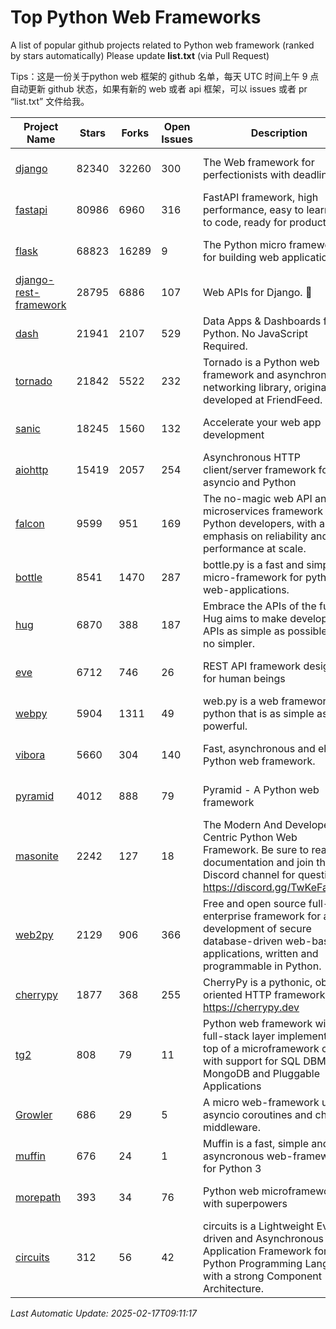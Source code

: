 # Top Python Web Frameworks
A list of popular github projects related to Python web framework (ranked by stars automatically)
Please update **list.txt** (via Pull Request)

Tips：这是一份关于python web 框架的 github 名单，每天 UTC 时间上午 9 点自动更新 github 状态，如果有新的 web 或者 api 框架，可以 issues 或者 pr “list.txt” 文件给我。

| Project Name | Stars | Forks | Open Issues | Description | Last Commit |
| ------------ | ----- | ----- | ----------- | ----------- | ----------- |
| [django](https://github.com/django/django) | 82340 | 32260 | 300 | The Web framework for perfectionists with deadlines. | 2025-02-16 18:32:36 |
| [fastapi](https://github.com/fastapi/fastapi) | 80986 | 6960 | 316 | FastAPI framework, high performance, easy to learn, fast to code, ready for production | 2025-02-15 16:33:58 |
| [flask](https://github.com/pallets/flask) | 68823 | 16289 | 9 | The Python micro framework for building web applications. | 2025-01-05 17:10:00 |
| [django-rest-framework](https://github.com/encode/django-rest-framework) | 28795 | 6886 | 107 | Web APIs for Django. 🎸 | 2025-02-17 08:01:32 |
| [dash](https://github.com/plotly/dash) | 21941 | 2107 | 529 | Data Apps & Dashboards for Python. No JavaScript Required. | 2025-02-14 21:26:12 |
| [tornado](https://github.com/tornadoweb/tornado) | 21842 | 5522 | 232 | Tornado is a Python web framework and asynchronous networking library, originally developed at FriendFeed. | 2025-01-06 14:51:06 |
| [sanic](https://github.com/sanic-org/sanic) | 18245 | 1560 | 132 |  Accelerate your web app development  | Build fast. Run fast. | 2025-01-02 10:26:42 |
| [aiohttp](https://github.com/aio-libs/aiohttp) | 15419 | 2057 | 254 | Asynchronous HTTP client/server framework for asyncio and Python | 2025-02-12 10:54:29 |
| [falcon](https://github.com/falconry/falcon) | 9599 | 951 | 169 | The no-magic web API and microservices framework for Python developers, with an emphasis on reliability and performance at scale. | 2025-02-08 22:33:58 |
| [bottle](https://github.com/bottlepy/bottle) | 8541 | 1470 | 287 | bottle.py is a fast and simple micro-framework for python web-applications. | 2025-02-16 11:32:34 |
| [hug](https://github.com/hugapi/hug) | 6870 | 388 | 187 | Embrace the APIs of the future. Hug aims to make developing APIs as simple as possible, but no simpler. | 2023-06-30 13:14:01 |
| [eve](https://github.com/pyeve/eve) | 6712 | 746 | 26 | REST API framework designed for human beings | 2024-10-15 07:27:56 |
| [webpy](https://github.com/webpy/webpy) | 5904 | 1311 | 49 | web.py is a web framework for python that is as simple as it is powerful.  | 2025-02-06 08:37:54 |
| [vibora](https://github.com/vibora-io/vibora) | 5660 | 304 | 140 | Fast, asynchronous and elegant Python web framework. | 2019-02-11 10:54:12 |
| [pyramid](https://github.com/Pylons/pyramid) | 4012 | 888 | 79 | Pyramid - A Python web framework | 2024-12-20 23:21:35 |
| [masonite](https://github.com/MasoniteFramework/masonite) | 2242 | 127 | 18 | The Modern And Developer Centric Python Web Framework. Be sure to read the documentation and join the Discord channel for questions: https://discord.gg/TwKeFahmPZ | 2024-10-31 12:26:43 |
| [web2py](https://github.com/web2py/web2py) | 2129 | 906 | 366 | Free and open source full-stack enterprise framework for agile development of secure database-driven web-based applications, written and programmable in Python. | 2024-12-28 22:25:14 |
| [cherrypy](https://github.com/cherrypy/cherrypy) | 1877 | 368 | 255 | CherryPy is a pythonic, object-oriented HTTP framework.      https://cherrypy.dev | 2025-01-24 04:33:08 |
| [tg2](https://github.com/TurboGears/tg2) | 808 | 79 | 11 | Python web framework with full-stack layer implemented on top of a microframework core with support for SQL DBMS, MongoDB and Pluggable Applications | 2025-02-15 16:47:40 |
| [Growler](https://github.com/pyGrowler/Growler) | 686 | 29 | 5 | A micro web-framework using asyncio coroutines and chained middleware. | 2020-03-08 07:51:41 |
| [muffin](https://github.com/klen/muffin) | 676 | 24 | 1 | Muffin is a fast, simple and asyncronous web-framework for Python 3 | 2024-07-31 16:33:31 |
| [morepath](https://github.com/morepath/morepath) | 393 | 34 | 76 | Python web microframework with superpowers | 2022-05-29 18:09:39 |
| [circuits](https://github.com/circuits/circuits) | 312 | 56 | 42 | circuits is a Lightweight Event driven and Asynchronous Application Framework for the Python Programming Language with a strong Component Architecture. | 2024-04-03 22:38:28 |

*Last Automatic Update: 2025-02-17T09:11:17*